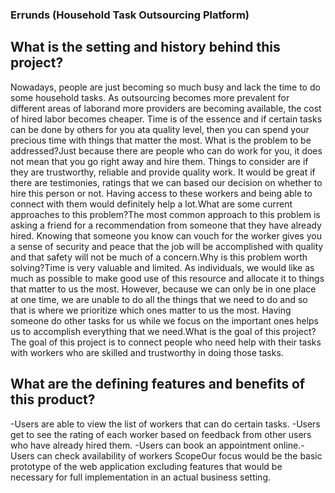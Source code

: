 ### Errunds (Household Task Outsourcing Platform)

## What is the setting and history behind this project?
Nowadays, people are just becoming so much busy and lack the time to do some household tasks. As outsourcing becomes more prevalent for different areas of laborand more providers are becoming available, the cost of hired labor becomes cheaper. Time is of the essence and if certain tasks can be done by others for you ata quality level, then you can spend your precious time with things that matter the most. What is the problem to be addressed?Just because there are people who can do work for you, it does not mean that you go right away and hire them. Things to consider are if they are trustworthy, reliable and provide quality work. It would be great if there are testimonies, ratings that we can based our decision on whether to hire this person or not. Having access to these workers and being able to connect with them would definitely help a lot.What are some current approaches to this problem?The most common approach to this problem is asking a friend for a recommendation from someone that they have already hired. Knowing that someone you know can vouch for the worker gives you a sense of security and peace that the job will be accomplished with quality and that safety will not be much of a concern.Why is this problem worth solving?Time is very valuable and limited. As individuals, we would like as much as possible to make good use of this resource and allocate it to things that matter to us the most. However, because we can only be in one place at one time, we are unable to do all the things that we need to do and so that is where we prioritize which ones matter to us the most. Having someone do other tasks for us while we focus on the important ones helps us to accomplish everything that we need.What is the goal of this project?The goal of this project is to connect people who need help with their tasks with workers who are skilled and trustworthy in doing those tasks.

## What are the defining features and benefits of this product?
-Users are able to view the list of workers that can do certain tasks. -Users get to see the rating of each worker based on feedback from other users who have already hired them. -Users can book an appointment online.-Users can check availability of workers ScopeOur focus would be the basic prototype of the web application excluding features that would be necessary for full implementation in an actual business setting.